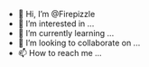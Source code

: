- 👋 Hi, I’m @Firepizzle
- 👀 I’m interested in ...
- 🌱 I’m currently learning ...
- 💞️ I’m looking to collaborate on ...
- 📫 How to reach me ...

<!---
Firepizzle/Firepizzle is a ✨ special ✨ repository because its `README.md` (this file) appears on your GitHub profile.
You can click the Preview link to take a look at your changes.
--->
